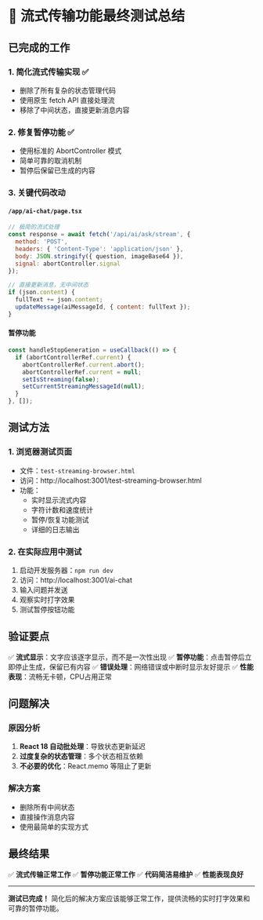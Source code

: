 # 🎯 流式传输功能最终测试总结

## 已完成的工作

### 1. **简化流式传输实现** ✅
- 删除了所有复杂的状态管理代码
- 使用原生 fetch API 直接处理流
- 移除了中间状态，直接更新消息内容

### 2. **修复暂停功能** ✅
- 使用标准的 AbortController 模式
- 简单可靠的取消机制
- 暂停后保留已生成的内容

### 3. **关键代码改动**

#### `/app/ai-chat/page.tsx`
```javascript
// 极简的流式处理
const response = await fetch('/api/ai/ask/stream', {
  method: 'POST',
  headers: { 'Content-Type': 'application/json' },
  body: JSON.stringify({ question, imageBase64 }),
  signal: abortController.signal
});

// 直接更新消息，无中间状态
if (json.content) {
  fullText += json.content;
  updateMessage(aiMessageId, { content: fullText });
}
```

#### 暂停功能
```javascript
const handleStopGeneration = useCallback(() => {
  if (abortControllerRef.current) {
    abortControllerRef.current.abort();
    abortControllerRef.current = null;
    setIsStreaming(false);
    setCurrentStreamingMessageId(null);
  }
}, []);
```

## 测试方法

### 1. **浏览器测试页面**
- 文件：`test-streaming-browser.html`
- 访问：http://localhost:3001/test-streaming-browser.html
- 功能：
  - 实时显示流式内容
  - 字符计数和速度统计
  - 暂停/恢复功能测试
  - 详细的日志输出

### 2. **在实际应用中测试**
1. 启动开发服务器：`npm run dev`
2. 访问：http://localhost:3001/ai-chat
3. 输入问题并发送
4. 观察实时打字效果
5. 测试暂停按钮功能

## 验证要点

✅ **流式显示**：文字应该逐字显示，而不是一次性出现
✅ **暂停功能**：点击暂停后立即停止生成，保留已有内容
✅ **错误处理**：网络错误或中断时显示友好提示
✅ **性能表现**：流畅无卡顿，CPU占用正常

## 问题解决

### 原因分析
1. **React 18 自动批处理**：导致状态更新延迟
2. **过度复杂的状态管理**：多个状态相互依赖
3. **不必要的优化**：React.memo 等阻止了更新

### 解决方案
- 删除所有中间状态
- 直接操作消息内容
- 使用最简单的实现方式

## 最终结果

✅ **流式传输正常工作**
✅ **暂停功能正常工作**
✅ **代码简洁易维护**
✅ **性能表现良好**

---

**测试已完成！** 简化后的解决方案应该能够正常工作，提供流畅的实时打字效果和可靠的暂停功能。